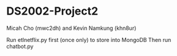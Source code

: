 # DS2002-Project2
Micah Cho (mwc2dh) and Kevin Namkung (khn8ur)

Run etlnetflix.py first (once only) to store into MongoDB
Then run chatbot.py
